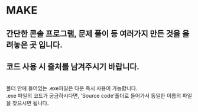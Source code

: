 # MAKE
## 간단한 콘솔 프로그램, 문제 풀이 등 여러가지 만든 것을 올려놓은 곳 입니다. </br>
## 코드 사용 시 출처를 남겨주시기 바랍니다. </br>
</br>
폴더 안에 들어있는 .exe파일은 다운 즉시 사용이 가능합니다. </br>
.exe 파일의 코드가 궁금하시다면, 'Source code'폴더로 들어가서 동일한 이름의 파일을 찾으시면 됩니다.
